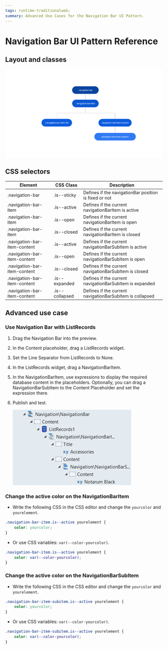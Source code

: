 ```yaml
---
tags: runtime-traditionalweb; 
summary: Advanced Use Cases for the Navigation Bar UI Pattern.
---
```


# Navigation Bar UI Pattern Reference

## Layout and classes


![](images/navigationbar-image-4.png)

## CSS selectors

| **Element** |  **CSS Class** |  **Description**  |
| ---|---|---  
| .navigation-bar |  .is--sticky|  Defines if the navigationBar position is fixed or not  |
| .navigation-bar-item | .is--active |  Defines if the current navigationBarItem is active  |
| .navigation-bar-item | .is--open |  Defines if the current navigationBarItem is open  |
| .navigation-bar-item | .is--closed |  Defines if the current navigationBarItem is closed  |
| .navigation-bar-item-content | .is--active |  Defines if the current navigationBarSubItem is active  |
| .navigation-bar-item-content | .is--open |  Defines if the current navigationBarSubItem is open  |
| .navigation-bar-item-content | .is--closed |  Defines if the current navigationBarSubItem is closed  |
| .navigation-bar-item-content | .is--expanded |  Defines if the current navigationBarSubItem is expanded  |
| .navigation-bar-item-content | .is--collapsed |  Defines if the current navigationBarSubItem is collapsed  |


## Advanced use case

### Use Navigation Bar with ListRecords

1. Drag the Navigation Bar into the preview.

1. In the Content placeholder, drag a ListRecords widget.

1. Set the Line Separator from ListRecords to None.

1. In the ListRecords widget, drag a NavigationBarItem.

1. In the NavigationBarItem, use expressions to display the required database content in the placeholders. Optionally, you can drag a NavigationBarSubItem to the Content Placeholder and set the expression there.

1. Publish and test.

    ![](images/navigationbar-image-5.png)


### Change the active color on the NavigationBarItem

* Write the following CSS in the CSS editor and change the `yourcolor` and `yourelement`.

```css
.navigation-bar-item.is--active yourelement {
    color: yourcolor;
}
```

* Or use CSS variables: `var(--color-yourcolor)`.

```css
.navigation-bar-item.is--active yourelement {
    color: var(--color-yourcolor);
}
```

### Change the active color on the NavigationBarSubItem

* Write the following CSS in the CSS editor and change the `yourcolor` and `yourelement`.

```css
.navigation-bar-item-subitem.is--active yourelement {
    color: yourcolor;
}
```

* Or use CSS variables: `var(--color-yourcolor)`.

```css
.navigation-bar-item-subitem.is--active yourelement {
    color: var(--color-yourcolor);
}
```
